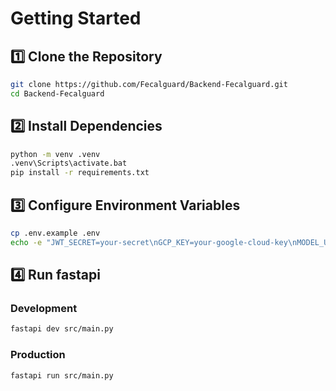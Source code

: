 # Getting Started

## 1️⃣ Clone the Repository
```bash
git clone https://github.com/Fecalguard/Backend-Fecalguard.git
cd Backend-Fecalguard
```

## 2️⃣ Install Dependencies
```bash
python -m venv .venv
.venv\Scripts\activate.bat
pip install -r requirements.txt
```

## 3️⃣ Configure Environment Variables
```bash
cp .env.example .env
echo -e "JWT_SECRET=your-secret\nGCP_KEY=your-google-cloud-key\nMODEL_URL=your-model-url" > .env
```

## 4️⃣ Run fastapi
### Development
```bash
fastapi dev src/main.py
```

### Production
```bash
fastapi run src/main.py
```

